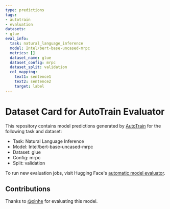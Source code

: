 ```yaml
---
type: predictions
tags:
- autotrain
- evaluation
datasets:
- glue
eval_info:
  task: natural_language_inference
  model: Intel/bert-base-uncased-mrpc
  metrics: []
  dataset_name: glue
  dataset_config: mrpc
  dataset_split: validation
  col_mapping:
    text1: sentence1
    text2: sentence2
    target: label
---
```

# Dataset Card for AutoTrain Evaluator

This repository contains model predictions generated by [AutoTrain](https://huggingface.co/autotrain) for the following task and dataset:

* Task: Natural Language Inference
* Model: Intel/bert-base-uncased-mrpc
* Dataset: glue
* Config: mrpc
* Split: validation

To run new evaluation jobs, visit Hugging Face's [automatic model evaluator](https://huggingface.co/spaces/autoevaluate/model-evaluator).

## Contributions

Thanks to [@xinhe](https://huggingface.co/xinhe) for evaluating this model.
